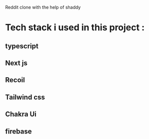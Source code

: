 Reddit clone with the help of shaddy

# Tech stack i used in this project :

## typescript 
## Next js 
## Recoil 
## Tailwind css
## Chakra Ui
## firebase

